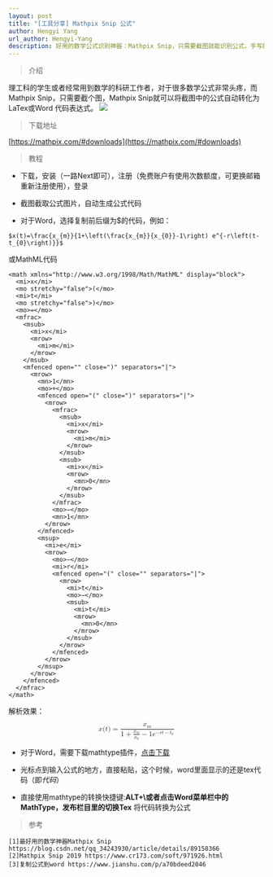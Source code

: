 ```yaml
---
layout: post
title: "[工具分享] Mathpix Snip 公式"
author: Hengyi Yang
url_author: Hengyi-Yang
description: 好用的数学公式识别神器：Mathpix Snip，只需要截图就能识别公式，手写的公式也能识别。
---
```

> 介绍

理工科的学生或者经常用到数学的科研工作者，对于很多数学公式非常头疼，而Mathpix Snip，只需要截个图，Mathpix Snip就可以将截图中的公式自动转化为 LaTex或Word 代码表达式。
![](https://cdn.jsdelivr.net/gh/MSPSLab/lab_images/blogs/MathpixSnip数学公式识别.png)

>下载地址

[https://mathpix.com/#downloads](https://mathpix.com/#downloads)

>教程

- 下载，安装（一路Next即可），注册（免费账户有使用次数额度，可更换邮箱重新注册使用），登录

- 截图截取公式图片，自动生成公式代码

- 对于Word，选择复制前后缀为$的代码，例如：

```
$x(t)=\frac{x_{m}}{1+\left(\frac{x_{m}}{x_{0}}-1\right) e^{-r\left(t-t_{0}\right)}}$
```

或MathML代码

```
<math xmlns="http://www.w3.org/1998/Math/MathML" display="block">
  <mi>x</mi>
  <mo stretchy="false">(</mo>
  <mi>t</mi>
  <mo stretchy="false">)</mo>
  <mo>=</mo>
  <mfrac>
    <msub>
      <mi>x</mi>
      <mrow>
        <mi>m</mi>
      </mrow>
    </msub>
    <mfenced open="" close=")" separators="|">
      <mrow>
        <mn>1</mn>    
        <mo>+</mo>    
        <mfenced open="(" close=")" separators="|">
          <mrow>
            <mfrac>
              <msub>
                <mi>x</mi>
                <mrow>
                  <mi>m</mi>
                </mrow>
              </msub>
              <msub>
                <mi>x</mi>
                <mrow>
                  <mn>0</mn>
                </mrow>
              </msub>
            </mfrac>        
            <mo>−</mo>        
            <mn>1</mn>        
          </mrow>        
        </mfenced>    
        <msup>
          <mi>e</mi>
          <mrow>
            <mo>−</mo>
            <mi>r</mi>
            <mfenced open="(" close="" separators="|">
              <mrow>
                <mi>t</mi>            
                <mo>−</mo>            
                <msub>
                  <mi>t</mi>
                  <mrow>
                    <mn>0</mn>
                  </mrow>
                </msub>            
              </mrow>            
            </mfenced>
          </mrow>
        </msup>    
      </mrow>    
    </mfenced>
  </mfrac>
</math>
```

解析效果：

<math xmlns="http://www.w3.org/1998/Math/MathML" display="block">
  <mi>x</mi>
  <mo stretchy="false">(</mo>
  <mi>t</mi>
  <mo stretchy="false">)</mo>
  <mo>=</mo>
  <mfrac>
    <msub>
      <mi>x</mi>
      <mrow>
        <mi>m</mi>
      </mrow>
    </msub>
    <mfenced open="" close=")" separators="|">
      <mrow>
        <mn>1</mn>    
        <mo>+</mo>    
        <mfenced open="(" close=")" separators="|">
          <mrow>
            <mfrac>
              <msub>
                <mi>x</mi>
                <mrow>
                  <mi>m</mi>
                </mrow>
              </msub>
              <msub>
                <mi>x</mi>
                <mrow>
                  <mn>0</mn>
                </mrow>
              </msub>
            </mfrac>        
            <mo>−</mo>        
            <mn>1</mn>        
          </mrow>        
        </mfenced>    
        <msup>
          <mi>e</mi>
          <mrow>
            <mo>−</mo>
            <mi>r</mi>
            <mfenced open="(" close="" separators="|">
              <mrow>
                <mi>t</mi>            
                <mo>−</mo>            
                <msub>
                  <mi>t</mi>
                  <mrow>
                    <mn>0</mn>
                  </mrow>
                </msub>            
              </mrow>            
            </mfenced>
          </mrow>
        </msup>    
      </mrow>    
    </mfenced>
  </mfrac>
</math>

- 对于Word，需要下载mathtype插件，[点击下载](https://www.mathtype.cn/xiazai.html)

- 光标点到输入公式的地方，直接粘贴，这个时候，word里面显示的还是tex代码（即$代码$）

- 直接使用mathtype的转换快捷键:**ALT+\\**或者点击Word菜单栏中的MathType，发布栏目里的**切换Tex** 将代码转换为公式

> 参考

```
[1]最好用的数学神器Mathpix Snip https://blog.csdn.net/qq_34243930/article/details/89158366
[2]Mathpix Snip 2019 https://www.cr173.com/soft/971926.html
[3]复制公式到word https://www.jianshu.com/p/a70bdeed2046
```


